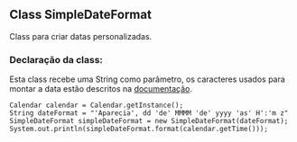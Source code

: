 ## Class SimpleDateFormat

Class para criar datas personalizadas.


### Declaração da class: ###

Esta class recebe uma String como parâmetro, os caracteres usados para montar a
data estão descritos na [documentação](https://docs.oracle.com/javase/7/docs/api/java/text/SimpleDateFormat.html).

```
Calendar calendar = Calendar.getInstance();
String dateFormat = "'Aparecia', dd 'de' MMMM 'de' yyyy 'as' H':'m z"
SimpleDateFormat simpleDateFormat = new SimpleDateFormat(dateFormat);
System.out.println(simpleDateFormat.format(calendar.getTime()));
```
